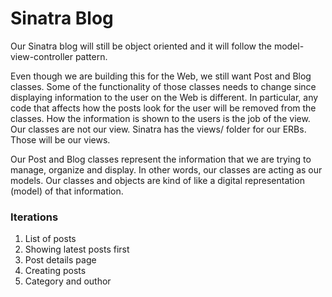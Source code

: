 # Sinatra Blog

Our Sinatra blog will still be object oriented and it will follow the model-view-controller pattern.

Even though we are building this for the Web, we still want Post and Blog classes. Some of the functionality of those classes needs to change since displaying information to the user on the Web is different. In particular, any code that affects how the posts look for the user will be removed from the classes. How the information is shown to the users is the job of the view. Our classes are not our view. Sinatra has the views/ folder for our ERBs. Those will be our views.

Our Post and Blog classes represent the information that we are trying to manage, organize and display. In other words, our classes are acting as our models. Our classes and objects are kind of like a digital representation (model) of that information.


### Iterations

 1. List of posts
 2. Showing latest posts first
 3. Post details page
 4. Creating posts
 5. Category and outhor
